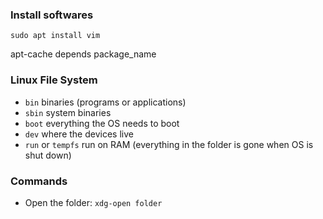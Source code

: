 

### Install softwares

    sudo apt install vim

apt-cache depends package_name

### Linux File System


 - `bin` binaries (programs or applications)
 - `sbin` system binaries
 - `boot` everything the OS needs to boot
 - `dev` where the devices live
 - `run` or `tempfs` run on RAM (everything in the folder is gone when OS is shut down)

### Commands

 - Open the folder: `xdg-open folder`